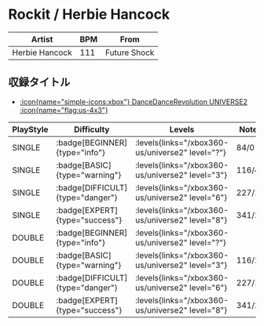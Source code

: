# Rockit / Herbie Hancock

|Artist|BPM|From|
|------|---|----|
|Herbie Hancock|111|Future Shock|

## 収録タイトル

- [:icon{name="simple-icons:xbox"} DanceDanceRevolution UNIVERSE2 :icon{name="flag:us-4x3"}](/xbox360-us/universe2)

|PlayStyle|Difficulty|Levels|Notes|Movie|
|---------|----------|------|-----|-----|
|SINGLE| :badge[BEGINNER]{type="info"}| :levels{links="/xbox360-us/universe2" level="?"}|84/0||
|SINGLE| :badge[BASIC]{type="warning"}| :levels{links="/xbox360-us/universe2" level="3"}|116/4||
|SINGLE| :badge[DIFFICULT]{type="danger"}| :levels{links="/xbox360-us/universe2" level="6"}|227/14||
|SINGLE| :badge[EXPERT]{type="success"}| :levels{links="/xbox360-us/universe2" level="8"}|341/27||
|DOUBLE| :badge[BEGINNER]{type="info"}| :levels{links="/xbox360-us/universe2" level="?"}|||
|DOUBLE| :badge[BASIC]{type="warning"}| :levels{links="/xbox360-us/universe2" level="3"}|116/2||
|DOUBLE| :badge[DIFFICULT]{type="danger"}| :levels{links="/xbox360-us/universe2" level="6"}|227/14||
|DOUBLE| :badge[EXPERT]{type="success"}| :levels{links="/xbox360-us/universe2" level="8"}|341/27||
